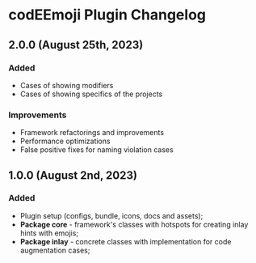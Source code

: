 # codEEmoji Plugin Changelog

## 2.0.0  (August 25th, 2023)

### Added

- Cases of showing modifiers
- Cases of showing specifics of the projects

### Improvements

- Framework refactorings and improvements
- Performance optimizations
- False positive fixes for naming violation cases

## 1.0.0 (August 2nd, 2023)

### Added

- Plugin setup (configs, bundle, icons, docs and assets);
- **Package core** - framework's classes with hotspots for creating inlay hints with emojis;
- **Package inlay** - concrete classes with implementation for code augmentation cases;
